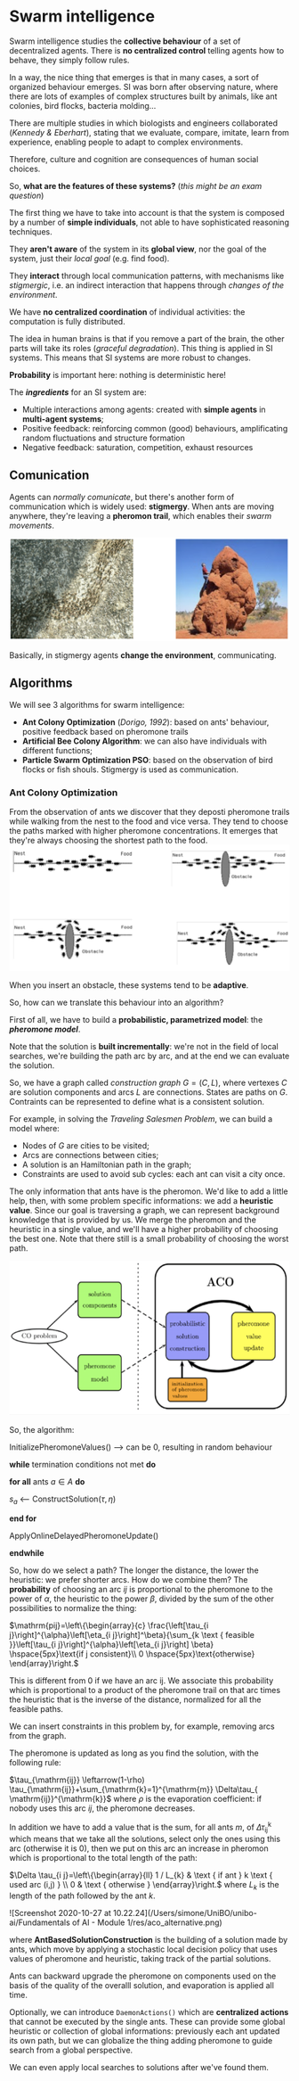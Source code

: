 # Swarm intelligence

Swarm intelligence studies the **collective behaviour** of a set of decentralized agents. There is **no centralized control** telling agents how to behave, they simply follow rules.

In a way, the nice thing that emerges is that in many cases, a sort of organized behaviour emerges. SI was born after observing nature, where there are lots of examples of complex structures built by animals, like ant colonies, bird flocks, bacteria molding...

There are multiple studies in which biologists and engineers collaborated (*Kennedy & Eberhart*), stating that we evaluate, compare, imitate, learn from experience, enabling people to adapt to complex environments.

Therefore, culture and cognition are consequences of human social choices.

So, **what are the features of these systems?** (*this might be an exam question*)

The first thing we have to take into account is that the system is composed by a number of **simple individuals**, not able to have sophisticated reasoning techniques. 

They **aren't aware** of the system in its **global view**, nor the goal of the system, just their *local goal* (e.g. find food).

They **interact** through local communication patterns, with mechanisms like *stigmergic*, i.e. an indirect interaction that happens through *changes of the environment*. 

We have **no centralized coordination** of individual activities: the computation is fully distributed.

The idea in human brains is that if you remove a part of the brain, the other parts will take its roles (*graceful degradation*). This thing is applied in SI systems. This means that SI systems are more robust to changes.

**Probability** is important here: nothing is deterministic here!

The ***ingredients*** for an SI system are:

- Multiple interactions among agents: created with **simple agents** in **multi-agent systems**;
- Positive feedback: reinforcing common (good) behaviours, amplificating random fluctuations and structure formation
- Negative feedback: saturation, competition, exhaust resources

## Comunication

Agents can *normally comunicate*, but there's another form of communication which is widely used: **stigmergy**. When ants are moving anywhere, they're leaving a **pheromon trail**, which enables their *swarm movements*.

![Swarm intelligence in nature](./res/stigmergy.png)

Basically, in stigmergy agents **change the environment**, communicating.

## Algorithms

We will see 3 algorithms for swarm intelligence:

- **Ant Colony Optimization** (*Dorigo, 1992*): based on ants' behaviour, positive feedback based on pheromone trails
- **Artificial Bee Colony Algorithm**: we can also have individuals with different functions;
- **Particle Swarm Optimization PSO**: based on the observation of bird flocks or fish shouls. Stigmergy is used as communication.

### Ant Colony Optimization

From the observation of ants we discover that they deposti pheromone trails while walking from the nest to the food and vice versa. They tend to choose the paths marked with higher pheromone concentrations. It emerges that they're always choosing the shortest path to the food.![Ants finding the way](./res/ants.png)

When you insert an obstacle, these systems tend to be **adaptive**. 

So, how can we translate this behaviour into an algorithm?

First of all, we have to build a **probabilistic, parametrized model**: the ***pheromone model***.

Note that the solution is **built incrementally**: we're not in the field of local searches, we're building the path arc by arc, and at the end we can evaluate the solution.

So, we have a graph called *construction graph* $G=(C,L)$, where vertexes $C$ are solution components and arcs $L$ are connections. States are paths on $G$. Contraints can be represented to define what is a consistent solution.

For example, in solving the *Traveling Salesmen Problem*, we can build a model where:

- Nodes of $G$ are cities to be visited;
- Arcs are connections between cities;
- A solution is an Hamiltonian path in the graph;
- Constraints are used to avoid sub cycles: each ant can visit a city once.

The only information that ants have is the pheromon. We'd like to add a little help, then, with some problem specific informations: we add a **heuristic value**. Since our goal is traversing a graph, we can represent background knowledge that is provided by us. We merge the pheromon and the heuristic in a single value, and we'll have a higher probability of choosing the best one. Note that there still is a small probability of choosing the worst path.

![ACO schema](./res/aco.png)

So, the algorithm:

InitializePheromoneValues() --> can be 0, resulting in random behaviour

**while** termination conditions not met **do**

**for all** ants $a \in A$ **do**

$s_a$ <-- ConstructSolution$(\tau, \eta)$

**end for**

ApplyOnlineDelayedPheromoneUpdate()

**endwhile**



So, how do we select a path? The longer the distance, the lower the heuristic: we prefer shorter arcs. How do we combine them? The **probability** of choosing an arc $ij$ is proportional to the pheromone to the power of $\alpha$, the heuristic to the power $\beta$, divided by the sum of the other possibilities to normalize the thing:

$\mathrm{pij}=\left\{\begin{array}{c}
\frac{\left[\tau_{i j}\right]^{\alpha}\left[\eta_{i j}\right]^\beta}{\sum_{k \text { feasible }}\left[\tau_{i j}\right]^{\alpha}\left[\eta_{i j}\right] \beta} \hspace{5px}\text{if j consistent}\\
0 \hspace{5px}\text{otherwise}
\end{array}\right.$  

This is different from 0 if we have an arc ij. We associate this probability which is proportional to a product of the pheromone trail on that arc times the heuristic that is the inverse of the distance, normalized for all the feasible paths.

We can insert constraints in this problem by, for example, removing arcs from the graph.

The pheromone is updated as long as you find the solution, with the following rule:

$\tau_{\mathrm{ij}} \leftarrow(1-\rho) \tau_{\mathrm{ij}}+\sum_{\mathrm{k}=1}^{\mathrm{m}} \Delta\tau_{ \mathrm{ij}}^{\mathrm{k}}$ where $\rho$ is the evaporation coefficient: if nobody uses this arc $ij$, the pheromone decreases.

In addition we have to add a value that is the sum, for all ants $m$, of $\Delta\tau_{ \mathrm{ij}}^{\mathrm{k}}$ which means that we take all the solutions, select only the ones using this arc (otherwise it is 0), then we put on this arc an increase in pheromon which is proportional to the total length of the path:

$\Delta \tau_{i j}=\left\{\begin{array}{ll}
1 / L_{k} & \text { if ant } k \text { used arc (i,j) } \\
0 & \text { otherwise }
\end{array}\right.$ where $L_k$ is the length of the path followed by the ant $k$.

![Screenshot 2020-10-27 at 10.22.24](/Users/simone/UniBO/unibo-ai/Fundamentals of AI - Module 1/res/aco_alternative.png)

where **AntBasedSolutionConstruction** is the building of a solution made by ants, which move by applying a stochastic local decision policy that uses values of pheromone and heuristic, taking track of the partial solutions.

Ants can backward upgrade the pheromone on components used on the basis of the quality of the overalll solution, and evaporation is applied all time.

Optionally, we can introduce `DaemonActions()` which are **centralized actions** that cannot be executed by the single ants. These can provide some global heuristic or collection of global informations: previously each ant updated its own path, but we can globalize the thing adding pheromone to guide search from a global perspective. 

We can even apply local searches to solutions after we've found them.



